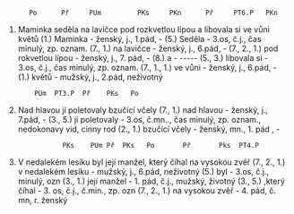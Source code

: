           Po      Př     PUm         PKs     PKn      Př     PT6.P   PKn                      
1. Maminka seděla na lavičce pod rozkvetlou lípou a libovala si ve vůni květů
(1.) Maminka - ženský, j., 1.pád, -
(5.) Seděla - 3.os, č.j., čas minulý, zp. oznam.
(7., 1.) na lavičce - ženský, j., 6.pád, -
(7., 2., 1.) pod rokvetlou lípou - ženský, j., 7. pád, - 
(8.) a -  -----
(5., 3.) libovala si - 3.os, č.j., čas minulý, zp. oznam.
(7., 1., 1.) ve vůni - ženský, j., 6.pád, - 
(1.) květů - mužský, j., 2.pád, neživotný

           PUm  PT3.P  Př    PKs   Po 
2. Nad hlavou jí poletovaly bzučící včely
(7., 1.) nad hlavou - ženský, j., 7.pád, -
(3., 5.) jí poletovaly  -  3.os, č.mn.., čas minulý, zp. oznam., nedokonavy vid, cinny rod
(2., 1.) bzučící včely -  ženský, mn., 1. pád , - 

	              PKs    PUm Př  PKs   Po       Př       Pks  PT4.P
1. V nedalekém lesíku byl její manžel, který číhal na vysokou zvěř
(7.,  2., 1.) v nedalekém lesíku - mužský, j., 6.pád, neživotný
(5.) byl - 3.os, č.j., minulý, ozn
(3., 1.) její manžel - 1. pád, č.j., mužský, životný
(3., 5.)  ,který číhal - 3. os, č.j., č.min., zp. ozn
(7., 2., 1.) na vysokou zvěř - 4. pád, č. mn, r. ženský